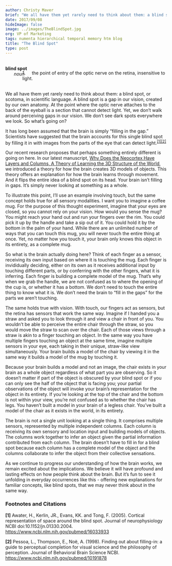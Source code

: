 ```yaml
---
author: Christy Maver
brief: "We all have them yet rarely need to think about them: a blind spot, or scotoma, in scientific language.  A blind spot is a gap in our vision, created by our own anatomy.  At the point where the optic nerve attaches to the back of the eyeball is a section that cannot detect light.  Yet, we don’t walk around perceiving gaps in our vision.  We don’t see dark spots everywhere we look.  So what’s going on?"
date: 2017/09/08
hideImage: false
image: ../images/TheBlindSpot.jpg
org: VP of Marketing
tags: numenta hierarchical temporal memory htm blog
title: "The Blind Spot"
type: post
---
```


<p style="margin-left: 20pt; display: inline">
<b><br />blind spot</b> <br />
<span style="margin-left: 20pt; display:block"><i>noun</i></span></p>
<p style="margin-left: 40pt; margin-top: -15pt; margin-bottom: 0pt">
1. &nbsp; &nbsp; the point of entry of the optic nerve on the retina, insensitive to light.<br / ><br / ></p>

We all have them yet rarely need to think about them: a blind spot, or scotoma, in scientific language.  A blind spot is a gap in our vision, created by our own anatomy.  At the point where the optic nerve attaches to the back of the eyeball is a section that cannot detect light.  Yet, we don’t walk around perceiving gaps in our vision.  We don’t see dark spots everywhere we look.  So what’s going on?  </p>

It has long been assumed that the brain is simply “filling in the gap.”  Scientists have suggested that the brain accounts for this single blind spot by filling it in with images from the parts of the eye that can detect light.<sup>[[1]](#1)</sup><sup>[[2]](#2)</sup>

Our recent research proposes that perhaps something entirely different is going on here.  In our latest manuscript,  [Why Does the Neocortex Have Layers and Columns, A Theory of Learning the 3D Structure of the World](https://doi.org/10.1101/162263), we introduced a theory for how the brain creates 3D models of objects. This theory offers an explanation for how the brain learns through movement.  And it flips the entire idea of a blind spot on its head. Your brain isn’t filling in gaps.  It’s simply never looking at something as a whole.

To illustrate this point, I’ll use an example involving touch, but the same concept holds true for all sensory modalities. I want you to imagine a coffee mug. For the purpose of this thought experiment, imagine that your eyes are closed, so you cannot rely on your vision.  How would you sense the mug? You might reach your hand out and run your fingers over the rim.  You could pick it up by the handle and take a sip out of it. You could hold it by the bottom in the palm of your hand. While there are an unlimited number of ways that you can touch this mug, you will never touch the entire thing at once. Yet, no matter how you touch it, your brain only knows this object in its entirety, as a complete mug.

So what is the brain actually doing here?  Think of each finger as a sensor, receiving its own input based on where it is touching the mug.  Each finger is invididually deciding, either on its own as it receives additional input by touching different parts, or by conferring with the other fingers, what it is inferring.  Each finger is building a complete model of the mug.  That’s why when we grab the handle, we are not confused as to where the opening of the cup is, or whether it has a bottom.  We don’t need to touch the entire thing to know what it is.  We don’t need the brain to “fill in the gaps” for the parts we aren’t touching.  

The same holds true with vision. With touch, our fingers act as sensors, but the retina has sensors that work the same way.  Imagine if I handed you a straw and asked you to look through it and view a chair in front of you.  You wouldn’t be able to perceive the entire chair through the straw, so you would move the straw to scan over the chair.  Each of those views through a straw is akin to a finger touching an object.  In the same way you have multiple fingers touching an object at the same time, imagine multiple sensors in your eye, each taking in their unique, straw-like view simultaneously.  Your brain builds a model of the chair by viewing it in the same way it builds a model of the mug by touching it.

Because your brain builds a model and not an image, the chair exists in your brain as a whole object regardless of what part you are observing.  So it doesn’t matter if part of the object is obscured by your blind spot or if you can only see the half of the object that is facing you; your partial observations of the object will invoke your brain’s representation for the object in its entirety. If you’re looking at the top of the chair and the bottom is not within your view, you’re not confused as to whether the chair has legs. You haven’t built a model in your brain of a legless chair.  You’ve built a model of the chair as it exists in the world, in its entirety.   

The brain is not a single unit looking at a single thing.  It comprises multiple sensors, represented by multiple independent columns. Each column is receiving its own sensory and location input and building models of objects.  The columns work together to infer an object given the partial information contributed from each column. The brain doesn’t have to fill in for a blind spot because each column has a complete model of the object and the columns collaborate to infer the object from their collective sensations.

As we continue to progress our understanding of how the brain works, we remain excited about the implications.  We believe it will have profound and lasting effects on how people think about the brain. But it’s fun to see it unfolding in everyday occurrences like this - offering new explanations for familiar concepts, like blind spots, that we may never think about in the same way.

### Footnotes and Citations

<span id="1" class="anchor"></span>
**[1]** Awater, H., Kerlin, JR., Evans, KK. and Tong, F. (2005). Cortical representation of space around the blind spot. Journal of neurophysiology NCBI doi:10.1152/jn.01330.2004. https://www.ncbi.nlm.nih.gov/pubmed/16033933

<span id="2" class="anchor"></span>
**[2]** Pessoa, L., Thompson, E., Noë, A. (1998). Finding out about filling-in: a guide to perceptual completion for visual science and the philosophy of perception. Journal of Behavioral Brain Science NCBI. https://www.ncbi.nlm.nih.gov/pubmed/10191878

